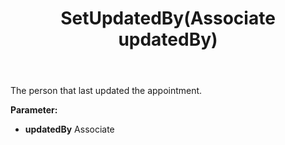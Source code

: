 ﻿---
uid: crmscript_ref_NSAppointmentEntity_SetUpdatedBy
title: SetUpdatedBy(Associate updatedBy)
intellisense: NSAppointmentEntity.SetUpdatedBy
keywords: NSAppointmentEntity, GetUpdatedBy
so.topic: reference
---

The person that last updated the appointment.

**Parameter:** 
 - **updatedBy** Associate

